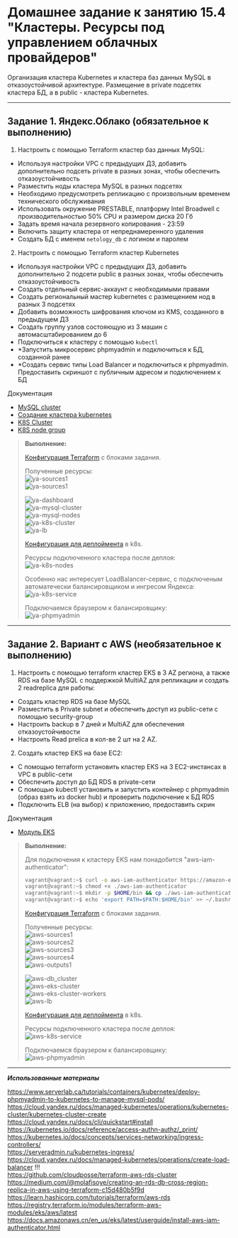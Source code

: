 # Домашнее задание к занятию 15.4 "Кластеры. Ресурсы под управлением облачных провайдеров"

Организация кластера Kubernetes и кластера баз данных MySQL в отказоустойчивой архитектуре.
Размещение в private подсетях кластера БД, а в public - кластера Kubernetes.

---
## Задание 1. Яндекс.Облако (обязательное к выполнению)

1. Настроить с помощью Terraform кластер баз данных MySQL:
- Используя настройки VPC с предыдущих ДЗ, добавить дополнительно подсеть private в разных зонах, чтобы обеспечить отказоустойчивость 
- Разместить ноды кластера MySQL в разных подсетях
- Необходимо предусмотреть репликацию с произвольным временем технического обслуживания
- Использовать окружение PRESTABLE, платформу Intel Broadwell с производительностью 50% CPU и размером диска 20 Гб
- Задать время начала резервного копирования - 23:59
- Включить защиту кластера от непреднамеренного удаления
- Создать БД с именем `netology_db` c логином и паролем

2. Настроить с помощью Terraform кластер Kubernetes
- Используя настройки VPC с предыдущих ДЗ, добавить дополнительно 2 подсети public в разных зонах, чтобы обеспечить отказоустойчивость
- Создать отдельный сервис-аккаунт с необходимыми правами 
- Создать региональный мастер kubernetes с размещением нод в разных 3 подсетях
- Добавить возможность шифрования ключом из KMS, созданного в предыдущем ДЗ
- Создать группу узлов состояющую из 3 машин с автомасштабированием до 6
- Подключиться к кластеру с помощью `kubectl`
- *Запустить микросервис phpmyadmin и подключиться к БД, созданной ранее
- *Создать сервис типы Load Balancer и подключиться к phpmyadmin. Предоставить скриншот с публичным адресом и подключением к БД

Документация
- [MySQL cluster](https://registry.terraform.io/providers/yandex-cloud/yandex/latest/docs/resources/mdb_mysql_cluster)
- [Создание кластера kubernetes](https://cloud.yandex.ru/docs/managed-kubernetes/operations/kubernetes-cluster/kubernetes-cluster-create)
- [K8S Cluster](https://registry.terraform.io/providers/yandex-cloud/yandex/latest/docs/resources/kubernetes_cluster)
- [K8S node group](https://registry.terraform.io/providers/yandex-cloud/yandex/latest/docs/resources/kubernetes_node_group)

> **Выполнение:**    
> 
> [Конфигурация Terraform](yandex-cloud-terraform/) с блоками задания.
>
> Полученные ресурсы:    
> ![ya-sources1](img/ya-sources1.png)    
> ![ya-sources1](img/ya-sources2.png)    
>
> ![ya-dashboard](img/ya-dashboard.png)    
> ![ya-mysql-cluster](img/ya-mysql-cluster.png)    
> ![ya-mysql-nodes](img/ya-mysql-nodes.png)    
> ![ya-k8s-cluster](img/ya-k8s-cluster.png)    
> ![ya-lb](img/ya-lb.png)    
> 
> [Конфигурация для деплоймента](yandex-cloud-terraform/deployment/) в k8s.   
> 
> Ресурсы подключенного кластера после деплоя:    
> ![ya-k8s-nodes](img/ya-k8s-nodes.png)    
>
> Особенно нас интересует LoadBalancer-сервис, с подключеным автоматечески балансировщиком и ингресом Яндекса:    
> ![ya-k8s-service](img/ya-k8s-service.png)    
>
> Подключаемся браузером к балансировщику:    
> ![ya-phpmyadmin](img/ya-phpmyadmin.png)    


--- 


## Задание 2. Вариант с AWS (необязательное к выполнению)

1. Настроить с помощью terraform кластер EKS в 3 AZ региона, а также RDS на базе MySQL с поддержкой MultiAZ для репликации и создать 2 readreplica для работы:
- Создать кластер RDS на базе MySQL
- Разместить в Private subnet и обеспечить доступ из public-сети c помощью security-group
- Настроить backup в 7 дней и MultiAZ для обеспечения отказоустойчивости
- Настроить Read prelica в кол-ве 2 шт на 2 AZ.

2. Создать кластер EKS на базе EC2:
- С помощью terraform установить кластер EKS на 3 EC2-инстансах в VPC в public-сети
- Обеспечить доступ до БД RDS в private-сети
- С помощью kubectl установить и запустить контейнер с phpmyadmin (образ взять из docker hub) и проверить подключение к БД RDS
- Подключить ELB (на выбор) к приложению, предоставить скрин

Документация
- [Модуль EKS](https://learn.hashicorp.com/tutorials/terraform/eks)




> **Выполнение:**    
> 
> Для подключения к кластеру EKS нам понадобится "aws-iam-authenticator":
> ```bash
> vagrant@vagrant:~$ curl -o aws-iam-authenticator https://amazon-eks.s3.cn-north-1.amazonaws.com.cn/1.21.2/2021-07-05/bin/linux/amd64/aws-iam-authenticator
> vagrant@vagrant:~$ chmod +x ./aws-iam-authenticator
> vagrant@vagrant:~$ mkdir -p $HOME/bin && cp ./aws-iam-authenticator $HOME/bin/aws-iam-authenticator && export PATH=$PATH:$HOME/bin
> vagrant@vagrant:~$ echo 'export PATH=$PATH:$HOME/bin' >> ~/.bashrc
> ```
>
> [Конфигурация Terraform](aws-cloud-terraform/) с блоками задания.
>
> Полученные ресурсы:    
> ![aws-sources1](img/aws-sources1.png)    
> ![aws-sources2](img/aws-sources2.png)    
> ![aws-sources3](img/aws-sources3.png)    
> ![aws-sources4](img/aws-sources4.png)    
> ![aws-outputs1](img/aws-outputs1.png)    
>
> ![aws-db_cluster](img/aws-db_cluster.png)    
> ![aws-eks-cluster](img/aws-eks-cluster.png)    
> ![aws-eks-cluster-workers](img/aws-eks-cluster-workers.png)    
> ![aws-lb](img/aws-lb.png)    
> 
> [Конфигурация для деплоймента](aws-cloud-terraform/deployment/) в k8s.   
> 
> Ресурсы подключенного кластера после деплоя:    
> ![aws-k8s-service](img/aws-k8s-service.png)    
>
> Подключаемся браузером к балансировщику:    
> ![aws-phpmyadmin](img/aws-phpmyadmin.png)    


---

***Использованные материалы***

https://www.serverlab.ca/tutorials/containers/kubernetes/deploy-phpmyadmin-to-kubernetes-to-manage-mysql-pods/    
https://cloud.yandex.ru/docs/managed-kubernetes/operations/kubernetes-cluster/kubernetes-cluster-create    
https://cloud.yandex.ru/docs/cli/quickstart#install    
https://kubernetes.io/docs/reference/access-authn-authz/_print/    
https://kubernetes.io/docs/concepts/services-networking/ingress-controllers/    
https://serveradmin.ru/kubernetes-ingress/    
https://cloud.yandex.ru/docs/managed-kubernetes/operations/create-load-balancer !!!    
https://github.com/cloudposse/terraform-aws-rds-cluster    
https://medium.com/@molafisoye/creating-an-rds-db-cross-region-replica-in-aws-using-terraform-c15d480b5f9d    
https://learn.hashicorp.com/tutorials/terraform/aws-rds    
https://registry.terraform.io/modules/terraform-aws-modules/eks/aws/latest    
https://docs.amazonaws.cn/en_us/eks/latest/userguide/install-aws-iam-authenticator.html    

